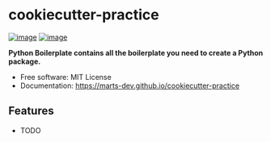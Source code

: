 # cookiecutter-practice


[![image](https://img.shields.io/pypi/v/cookiecutter-practice.svg)](https://pypi.python.org/pypi/cookiecutter-practice)
[![image](https://img.shields.io/conda/vn/conda-forge/cookiecutter-practice.svg)](https://anaconda.org/conda-forge/cookiecutter-practice)


**Python Boilerplate contains all the boilerplate you need to create a Python package.**


-   Free software: MIT License
-   Documentation: https://marts-dev.github.io/cookiecutter-practice
    

## Features

-   TODO
